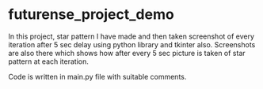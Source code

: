 # futurense_project_demo
In this project, star pattern I have made and then taken screenshot of every iteration after 5 sec delay using python library and tkinter also.
Screenshots are also there which shows how after every 5 sec picture is taken of star pattern at each iteration.

Code is written in main.py file with suitable comments.

